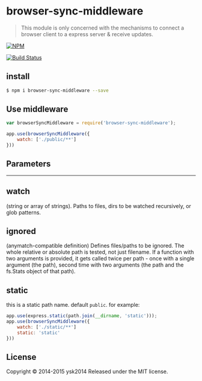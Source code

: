 # browser-sync-middleware

> This module is only concerned with the mechanisms to connect a browser client to a express server & receive updates.

[![NPM](https://nodei.co/npm/browser-sync-middleware.png?downloads=true&downloadRank=true)](https://nodei.co/npm-dl/browser-sync-middleware/)

[![Build Status](https://travis-ci.org/intesso/browser-sync-middleware.png)](https://travis-ci.org/intesso/browser-sync-middleware)

## install

```sh
$ npm i browser-sync-middleware --save
```

## Use middleware

```js
var browserSyncMiddleware = require('browser-sync-middleware');

app.use(browserSyncMiddleware({
    watch: ['./public/**']
}))
```

## Parameters

-----

## watch
 (string or array of strings). Paths to files, dirs to be watched recursively, or glob patterns.

## ignored

(anymatch-compatible definition) Defines files/paths to be ignored. The whole relative or absolute path is tested, not just filename. If a function with two arguments is provided, it gets called twice per path - once with a single argument (the path), second time with two arguments (the path and the fs.Stats object of that path).

## static
this is a static path name. default `public`. for example:
```js
app.use(express.static(path.join(__dirname, 'static')));
app.use(browserSyncMiddleware({
    watch: ['./static/**']
    static: 'static'
}))
```

## License

Copyright © 2014-2015 ysk2014
Released under the MIT license.